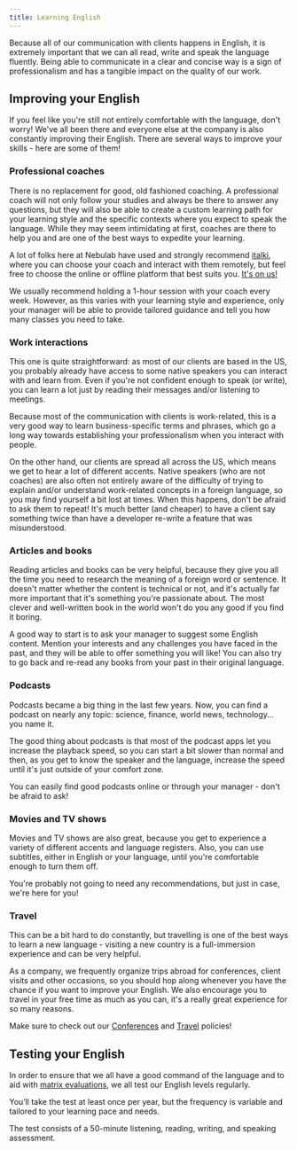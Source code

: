 ```yaml
---
title: Learning English
---
```


Because all of our communication with clients happens in English, it is extremely important that we
can all read, write and speak the language fluently. Being able to communicate in a clear and
concise way is a sign of professionalism and has a tangible impact on the quality of our work.

## Improving your English

If you feel like you're still not entirely comfortable with the language, don't worry! We've all
been there and everyone else at the company is also constantly improving their English. There are
several ways to improve your skills - here are some of them!

### Professional coaches

There is no replacement for good, old fashioned coaching. A professional coach will not only follow
your studies and always be there to answer any questions, but they will also be able to create a
custom learning path for your learning style and the specific contexts where you expect to speak the
language. While they may seem intimidating at first, coaches are there to help you and are one of
the best ways to expedite your learning.

A lot of folks here at Nebulab have used and strongly recommend [italki](https://www.italki.com/),
where you can choose your coach and interact with them remotely, but feel free to choose the online
or offline platform that best suits you. [It's on us!](/people-ops/benefits)

We usually recommend holding a 1-hour session with your coach every week. However, as this varies with
your learning style and experience, only your manager will be able to provide tailored guidance and
tell you how many classes you need to take.

### Work interactions

This one is quite straightforward: as most of our clients are based in the US, you probably already
have access to some native speakers you can interact with and learn from. Even if you're not
confident enough to speak (or write), you can learn a lot just by reading their messages and/or
listening to meetings.

Because most of the communication with clients is work-related, this is a very good way to learn
business-specific terms and phrases, which go a long way towards establishing your professionalism
when you interact with people.

On the other hand, our clients are spread all across the US, which means we get to hear a lot of
different accents. Native speakers (who are not coaches) are also often not entirely aware of the
difficulty of trying to explain and/or understand work-related concepts in a foreign language, so
you may find yourself a bit lost at times. When this happens, don't be afraid to ask them to repeat!
It's much better (and cheaper) to have a client say something twice than have a developer re-write a
feature that was misunderstood.

### Articles and books

Reading articles and books can be very helpful, because they give you all the time you need to
research the meaning of a foreign word or sentence. It doesn't matter whether the content is
technical or not, and it's actually far more important that it's something you're passionate about.
The most clever and well-written book in the world won't do you any good if you find it boring.

A good way to start is to ask your manager to suggest some English content. Mention your interests
and any challenges you have faced in the past, and they will be able to offer something you will
like! You can also try to go back and re-read any books from your past in their original language.

### Podcasts

Podcasts became a big thing in the last few years. Now, you can find a podcast on nearly any topic:
science, finance, world news, technology… you name it.

The good thing about podcasts is that most of the podcast apps let you increase the playback speed,
so you can start a bit slower than normal and then, as you get to know the speaker and the language,
increase the speed until it's just outside of your comfort zone.

You can easily find good podcasts online or through your manager - don't be afraid to ask!

### Movies and TV shows

Movies and TV shows are also great, because you get to experience a variety of different accents and
language registers. Also, you can use subtitles, either in English or your language, until you're
comfortable enough to turn them off.

You're probably not going to need any recommendations, but just in case, we're here for you!

### Travel

This can be a bit hard to do constantly, but travelling is one of the best ways to learn a new
language - visiting a new country is a full-immersion experience and can be very helpful.

As a company, we frequently organize trips abroad for conferences, client visits and other
occasions, so you should hop along whenever you have the chance if you want to improve your English.
We also encourage you to travel in your free time as much as you can, it's a really great experience
for so many reasons.

Make sure to check out our [Conferences](personal-growth/conferences) and [Travel](people-ops/travel-policy)
policies!

## Testing your English

In order to ensure that we all have a good command of the language and to aid with [matrix
evaluations](personal-growth/competency-matrix), we all test our English levels regularly.

You’ll take the test at least once per year, but the frequency is variable and tailored to your
learning pace and needs.

The test consists of a 50-minute listening, reading, writing, and speaking assessment.
